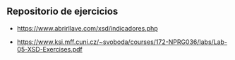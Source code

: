 ## Repositorio de ejercicios

* https://www.abrirllave.com/xsd/indicadores.php

* https://www.ksi.mff.cuni.cz/~svoboda/courses/172-NPRG036/labs/Lab-05-XSD-Exercises.pdf
